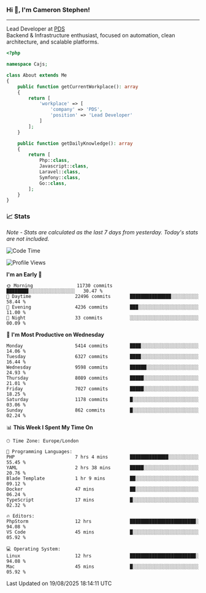### Hi 👋, I'm Cameron Stephen!

---

Lead Developer at [PDS](https://prindatasolutions.co.uk)  
Backend & Infrastructure enthusiast, focused on automation, clean architecture, and scalable platforms.


```php
<?php

namespace Cajs;

class About extends Me
{
    public function getCurrentWorkplace(): array
    {
        return [
            'workplace' => [
                'company' => 'PDS',
                'position' => 'Lead Developer'
            ]
        ];
    }

    public function getDailyKnowledge(): array
    {
        return [
            Php::class,
            Javascript::class,
            Laravel::class,
            Symfony::class,
            Go::class,
        ];
    }
}
```

### 📈 Stats
<p><em>Note - Stats are calculated as the last 7 days from yesterday. Today's stats are not included.</em></p>


<!--START_SECTION:waka-->
![Code Time](http://img.shields.io/badge/Code%20Time-4%2C648%20hrs%2027%20mins-blue)

![Profile Views](http://img.shields.io/badge/Profile%20Views-0-blue)

**I'm an Early 🐤** 

```text
🌞 Morning                11730 commits       ████████░░░░░░░░░░░░░░░░░   30.47 % 
🌆 Daytime                22496 commits       ███████████████░░░░░░░░░░   58.44 % 
🌃 Evening                4236 commits        ███░░░░░░░░░░░░░░░░░░░░░░   11.00 % 
🌙 Night                  33 commits          ░░░░░░░░░░░░░░░░░░░░░░░░░   00.09 % 
```
📅 **I'm Most Productive on Wednesday** 

```text
Monday                   5414 commits        ████░░░░░░░░░░░░░░░░░░░░░   14.06 % 
Tuesday                  6327 commits        ████░░░░░░░░░░░░░░░░░░░░░   16.44 % 
Wednesday                9598 commits        ██████░░░░░░░░░░░░░░░░░░░   24.93 % 
Thursday                 8089 commits        █████░░░░░░░░░░░░░░░░░░░░   21.01 % 
Friday                   7027 commits        █████░░░░░░░░░░░░░░░░░░░░   18.25 % 
Saturday                 1178 commits        █░░░░░░░░░░░░░░░░░░░░░░░░   03.06 % 
Sunday                   862 commits         █░░░░░░░░░░░░░░░░░░░░░░░░   02.24 % 
```


📊 **This Week I Spent My Time On** 

```text
🕑︎ Time Zone: Europe/London

💬 Programming Languages: 
PHP                      7 hrs 4 mins        ██████████████░░░░░░░░░░░   55.45 % 
YAML                     2 hrs 38 mins       █████░░░░░░░░░░░░░░░░░░░░   20.76 % 
Blade Template           1 hr 9 mins         ██░░░░░░░░░░░░░░░░░░░░░░░   09.12 % 
Docker                   47 mins             ██░░░░░░░░░░░░░░░░░░░░░░░   06.24 % 
TypeScript               17 mins             █░░░░░░░░░░░░░░░░░░░░░░░░   02.32 % 

🔥 Editors: 
PhpStorm                 12 hrs              ████████████████████████░   94.08 % 
VS Code                  45 mins             █░░░░░░░░░░░░░░░░░░░░░░░░   05.92 % 

💻 Operating System: 
Linux                    12 hrs              ████████████████████████░   94.08 % 
Mac                      45 mins             █░░░░░░░░░░░░░░░░░░░░░░░░   05.92 % 
```


 Last Updated on 19/08/2025 18:14:11 UTC
<!--END_SECTION:waka-->
